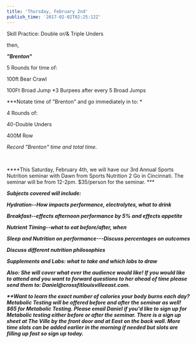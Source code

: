 ```yaml
---
title: 'Thursday, February 2nd'
publish_time: '2017-02-02T02:25:12Z'
---
```


Skill Practice: Double or/& Triple Unders

then,

***"Brenton"***

5 Rounds for time of:

100ft Bear Crawl

100Ft Broad Jump \*3 Burpees after every 5 Broad Jumps

*\*\*Notate time of "Brenton" and go immediately in to: *

4 Rounds of:

40-Double Unders

400M Row

*Record "Brenton" time and total time.*

 

***\*This Saturday, February 4th, we will have our 3rd Annual Sports
Nutrition seminar with Dawn from Sports Nutrition 2 Go in Cincinnati.
The seminar will be from 12-2pm. \$35/person for the seminar. ***

***Subjects covered will include:***

***Hydration--How impacts performance, electrolytes, what to drink***

***Breakfast--effects afternoon performance by 5% and effects
appetite***

***Nutrient Timing--what to eat before/after, when***

***Sleep and Nutrition on performance---Discuss percentages on
outcomes***

***Discuss different nutrition philosophies***

***Supplements and Labs: what to take and which labs to draw***

***Also: She will cover what ever the audience would like! If you would
like to attend and you want to forward questions to her ahead of time
please send them to: Daniel\@crossfitlouisvilleeast.com.***

***\*\*Want to learn the exact number of calories your body burns each
day? Metabolic Testing will be offered before and after the seminar as
well! \$65 for Metabolic Testing. Please email Daniel if you'd like to
sign up for Metabolic testing either before or after the seminar. There
is a sign up sheet at The Ville by the front door and at East on the
back wall. More time slots can be added earlier in the morning if needed
but slots are filling up fast so sign up today.***
